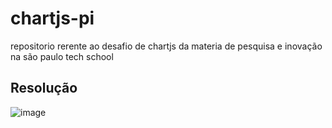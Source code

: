 # chartjs-pi
repositorio rerente ao desafio de chartjs da materia de pesquisa e inovação na são paulo tech school 

## Resolução

![image](https://github.com/user-attachments/assets/994984ca-0aea-4b5b-b1d2-4cd2c5420a29)

